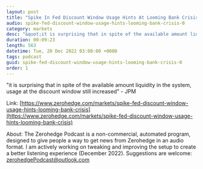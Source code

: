 ```yaml
---
layout: post
title: "Spike In Fed Discount Window Usage Hints At Looming Bank Crisis"
audio: spike-fed-discount-window-usage-hints-looming-bank-crisis-0
category: markets
desc: "&quot;it is surprising that in spite of the available amount liquidity in the system, usage at the discount window still increased&quot; - JPM"
duration: 00:09:23
length: 563
datetime: Tue, 20 Dec 2022 03:00:00 +0000
tags: podcast
guid: spike-fed-discount-window-usage-hints-looming-bank-crisis-0
order: 1
---
```

&quot;it is surprising that in spite of the available amount liquidity in the system, usage at the discount window still increased&quot; - JPM

Link: [https://www.zerohedge.com/markets/spike-fed-discount-window-usage-hints-looming-bank-crisis](https://www.zerohedge.com/markets/spike-fed-discount-window-usage-hints-looming-bank-crisis)

About: The Zerohedge Podcast is a non-commercial, automated program, designed to give people a way to get news from Zerohedge in an audio format.  I am actively working on tweaking and improving the setup to create a better listening experience (December 2022).  Suggestions are welcome: [zerohedgePodcast@outlook.com](mailto:zerohedgePodcast@outlook.com)